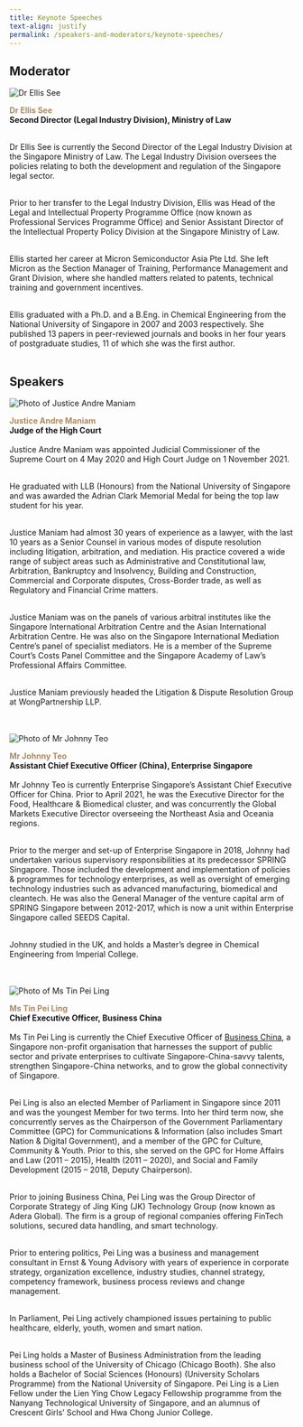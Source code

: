 ```yaml
---
title: Keynote Speeches
text-align: justify
permalink: /speakers-and-moderators/keynote-speeches/
---
```

<style> 
.content img {
  max-width: 200px;
  margin-left: 0;
}

.speaker-name {
  color: #AC8B60;
}
</style>

## Moderator
<div class="sgds-container">
  <div class="row is-desktop">
    <div class="col is-10-mobile is-10-tablet is-3-desktop is-3-widescreen is-3-fullhd">
    <img src="/images/speakers-keynote speech-Ellis See.jpg" alt="Dr Ellis See"> 
    </div>
    <div class="col">
      <p>
      <b class="speaker-name">Dr Ellis See </b><br>
   <b>Second Director (Legal Industry Division), Ministry of Law<br> <br></b>

Dr Ellis See is currently the Second Director of the Legal Industry Division at the Singapore Ministry of Law. The Legal Industry Division oversees the policies relating to both the development and regulation of the Singapore legal sector. <br> <br> 

Prior to her transfer to the Legal Industry Division, Ellis was Head of the Legal and Intellectual Property Programme Office (now known as Professional Services Programme Office) and Senior Assistant Director of the Intellectual Property Policy Division at the Singapore Ministry of Law. <br> <br> 

Ellis started her career at Micron Semiconductor Asia Pte Ltd. She left Micron as the Section Manager of Training, Performance Management and Grant Division, where she handled matters related to patents, technical training and government incentives. <br> <br> 

Ellis graduated with a Ph.D. and a B.Eng. in Chemical Engineering from the National University of Singapore in 2007 and 2003 respectively. She published 13 papers in peer-reviewed journals and books in her four years of postgraduate studies, 11 of which she was the first author. <br> <br> 
      </p>
   </div>
  </div> 
</div>

## Speakers
<div class="sgds-container">
<div class="row is-desktop">
    <div class="col is-10-mobile is-10-tablet is-3-desktop is-3-widescreen is-3-fullhd">
    <img src="/images/speakers-keynote speech-Andre Maniam.jpg" alt="Photo of Justice Andre Maniam"> 
    </div>
    <div class="col">
    <p>
<b class="speaker-name">Justice Andre Maniam </b><br>
    <b>Judge of the High Court<br> <br> </b>
Justice Andre Maniam was appointed Judicial Commissioner of the Supreme Court on 4 May 2020 and High Court Judge on 1 November 2021.<br> <br> 

He graduated with LLB (Honours) from the National University of Singapore and was awarded the Adrian Clark Memorial Medal for being the top law student for his year.<br> <br> 

Justice Maniam had almost 30 years of experience as a lawyer, with the last 10 years as a Senior Counsel in various modes of dispute resolution including litigation, arbitration, and mediation. His practice covered a wide range of subject areas such as Administrative and Constitutional 
law, Arbitration, Bankruptcy and Insolvency, Building and Construction, Commercial and Corporate disputes, Cross-Border trade, as well as Regulatory and Financial Crime matters.<br> <br> 

Justice Maniam was on the panels of various arbitral institutes like the Singapore International Arbitration Centre and the Asian International Arbitration Centre. He was also on the Singapore International Mediation Centre’s panel of specialist mediators. He is a member of the Supreme Court’s Costs Panel Committee and the Singapore Academy of Law’s Professional Affairs Committee.<br> <br> 

Justice Maniam previously headed the Litigation & Dispute Resolution Group at WongPartnership LLP.
</p>
    </div>
  </div>
  <br>
<br>

  <div class="row is-desktop">
    <div class="col is-10-mobile is-10-tablet is-3-desktop is-3-widescreen is-3-fullhd">
    <img src="/images/speakers-keynote speech-Johnny Teo.jpg" alt="Photo of Mr Johnny Teo"> 
    </div>
    <div class="col">
    <p>
    <b class="speaker-name">Mr Johnny Teo </b><br>
   <b>Assistant Chief Executive Officer (China), Enterprise Singapore <br> <br> </b>
Mr Johnny Teo is currently Enterprise Singapore’s Assistant Chief Executive Officer for China. Prior to April 2021, he was the Executive Director for the Food, Healthcare & Biomedical cluster, and was concurrently the Global Markets Executive Director overseeing the Northeast Asia and Oceania regions.  <br> <br>  

Prior to the merger and set-up of Enterprise Singapore in 2018, Johnny had undertaken various supervisory responsibilities at its predecessor SPRING Singapore. Those included the development and implementation of policies & programmes for technology enterprises, as well as oversight of emerging technology industries such as advanced manufacturing, biomedical and cleantech. He was also the General Manager of the venture capital arm of SPRING Singapore between 2012-2017, which is now a unit within Enterprise Singapore called SEEDS Capital.  <br> <br>

Johnny studied in the UK, and holds a Master’s degree in Chemical Engineering from Imperial College.  
        </p>
    </div>
  </div>
  <br>
<br>
 <div class="row is-desktop">
    <div class="col is-10-mobile is-10-tablet is-3-desktop is-3-widescreen is-3-fullhd">
    <img src="/images/speakers-keynote speech-Tin Pei Ling.JPG" alt="Photo of Ms Tin Pei Ling"> 
    </div>
    <div class="col">
    <p>
    <b class="speaker-name">Ms Tin Pei Ling </b><br>
   <b>Chief Executive Officer, Business China<br> <br> </b>
Ms Tin Pei Ling is currently the Chief Executive Officer of <a href="https://www.businesschina.org.sg/en/about-us/mission-and-vision/">Business China</a>, a Singapore non-profit organisation that harnesses the support of public sector and private enterprises to cultivate Singapore-China-savvy talents, strengthen Singapore-China networks, and to grow the global connectivity of Singapore. <br> <br>

Pei Ling is also an elected Member of Parliament in Singapore since 2011 and was the youngest Member for two terms. Into her third term now, she concurrently serves as the Chairperson of the Government Parliamentary Committee (GPC) for Communications & Information (also includes Smart Nation & Digital Government), and a member of the GPC for Culture, Community & Youth. Prior to this, she served on the GPC for Home Affairs and Law (2011 – 2015), Health (2011 – 2020), and Social and Family Development (2015 – 2018, Deputy Chairperson).<br> <br> 

Prior to joining Business China, Pei Ling was the Group Director of Corporate Strategy of Jing King (JK) Technology Group (now known as Adera Global). The firm is a group of regional companies offering FinTech solutions, secured data handling, and smart technology. <br> <br>

Prior to entering politics, Pei Ling was a business and management consultant in Ernst & Young Advisory with years of experience in corporate strategy, organization excellence, industry studies, channel strategy, competency framework, business process reviews and change management. <br> <br>

In Parliament, Pei Ling actively championed issues pertaining to public healthcare, elderly, youth, women and smart nation.<br> <br>

Pei Ling holds a Master of Business Administration from the leading business school of the University of Chicago (Chicago Booth). She also holds a Bachelor of Social Sciences (Honours) (University Scholars Programme) from the National University of Singapore. Pei Ling is a Lien Fellow under the Lien Ying Chow Legacy Fellowship programme from the Nanyang Technological University of Singapore, and an alumnus of Crescent Girls’ School and Hwa Chong Junior College.   
        </p>
    </div>
  </div>
</div>